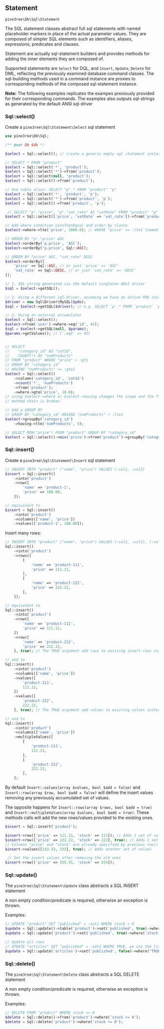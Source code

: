 ## Statement

`pine3ree\Db\Sql\Statement`

The SQL statement classes abstract full sql statements with named placeholder markers
in place of the actual parameter values. They are composed of simpler SQL elements
such as identifiers, aliases, expressions, predicates and clauses.

Statement are actually sql-statement builders and provides methods for adding the
inner elements they are composed of.

Supported statements are `Select` for DQL, and `Insert`, `Update`, `Delete` for DML,
reflecting the previously examined database command classes. The sql-building methods
used in a command instance are proxies to corresponding methods of the composed
sql-statement instance.

**Note:**
The following examples replicates the exampes previously provided for their
corresponding commands. The examples also outputs sql-strings as generated by
the default ANSI sql-driver

### Sql::select()

Create a `pine3ree\Sql\Statement\Select` sql statement

```php
use pine3ree\Db\Sql;

/** @var Db $db */

$select = Sql::select(); // create a generic empty sql statement instance

// SELECT * FROM "product"
$select = Sql::select('*', 'product');
$select = Sql::select('*')->from('product');
$select = Sql::select(null, 'product');
$select = Sql::select()->from('product');

// Use table alias: SELECT "p".* FROM "product" "p"
$select = Sql::select('*', 'product', 'p');
$select = Sql::select('*')->from('product', 'p');
$select = Sql::select()->from('product', 'p');

 // SELECT "p"."price", "p"."vat_rate" AS "vatRate" FROM "product" "p"
$select = Sql::select(['price', 'vatRate' => 'vat_rate'])->from('product', 'p');

// Add where condition LessThanEqual and order-by clause
$select->where->lte('price', 1000.0); // WHERE "price" <= :lte1 (named parameter marker)

// ORDER BY "p"."price" ASC
$select->orderBy('p.price', 'ASC');
$select->orderBy('p.price', Sql::ASC);

// ORDER BY "price" ASC, "vat_rate" DESC
$select->orderBy([
    'price' => Sql::ASC, // or just 'price' => 'ASC'
    'vat_rate' => Sql::DESC, // or just 'vat_rate' => 'DESC'
]);

// 1. SQL-string generated via the default singleton ANSI driver
$sql = $select->getSQL();

// 2. Using a different sql-driver, assuming we have an active PDO instance
$driver = new Sql\Driver\MySQL($pdo);
$sql = $select->getSQL($driver); // e.g. SELECT `p`.* FROM `product` `p`

// 2. Using an external accumulator
$select = Sql::select();
$select->from('user')->where->eq('id', 42);
$sql = $select->getSQL(null, $params);
$params->getValues(); // [':eq1' => 42]


// SELECT
//    "category_id" AS "catId",
//    COUNT(*) AS "numProducts"
// FROM "product" WHERE "price" > :gt1
// GROUP BY "category_id"
// HAVING "numProducts" >= :gte1
$select = Sql::select()
    ->column('category_id', 'catId')
    ->count('*', 'numProducts')
    ->from('product');
    ->where->gte('price', 10.0);
// using $select->where or $select->having changes the scope and the fluent interface
// method chain is broken

// Add a GROUP BY
// GROUP BY "category_id" HAVING "numProducts" < :lte1
$select->groupBy('category_id')
    ->having->lte('numProducts', 5);

// SELECT MIN("price") FROM "product" GROUP BY "category_id"
$select = Sql::select()->min('price')->from('product')->groupBy('category_id');
```


### Sql::insert()

Create a `pine3ree\Sql\Statement\Insert` sql statement

```php
// INSERT INTO "product" ("name", "price") VALUES (:val1, :val2)
$insert = Sql::insert()
    ->into('product')
    ->row([
        'name' => 'product-1',
        'price' => 100.00,
    ]);

// equivalent to
$insert = Sql::insert()
    ->into('product')
    ->columns(['name', 'price'])
    ->values(['product-1', 100.00]);
```

Insert many rows:

```php
// INSERT INTO "product" ("name", "price") VALUES (:val1, :val2), (:val3, :val4)
Sql::insert()
    ->into('product')
    ->rows([
        [
            'name' => 'product-111',
            'price' => 111.11,
        ],
        [
            'name' => 'product-222',
            'price' => 222.22,
        ],
    ]);

// equivalent to
Sql::insert()
    ->into('product')
    ->row([
        'name' => 'product-111',
        'price' => 111.11,
    ])
    ->row([
        'name' => 'product-222',
        'price' => 222.22,
    ], true); // The TRUE argument add rows to existing insert-rows instead of replacing them

// and to
Sql::insert()
    ->into('product')
    ->columns(['name', 'price'])
    ->values([
        'product-111',
        111.11,
    ])
    ->values([
        'product-222',
        222.22,
    ], true); // The TRUE argument add values to existing values instead of replacing them

// and to
Sql::insert()
    ->into('product')
    ->columns(['name', 'price'])
    ->multipleValues([
        [
            'product-111',
            111.11,
        ],
        [
            'product-222',
            222.22,
        ],
    ];
```

By default `Insert::values(array $values, bool $add = false)` and
`Insert::row(array $row, bool $add = false)` will define the insert values
removing any previously accumulated set of values.

The opposite happens for `Insert::rows(array $rows, bool $add = true)` and
`Insert::multipleValues(array $values, bool $add = true)`. These methods calls
will add the new rows/values provided to the existing ones.

```php
$insert = Sql::insert('product');

$insert->row(['price' => 111.11, 'stock' => 111]); // Adds 1 set of values
$insert->row(['price' => 222.22, 'stock' => 222], true); // Adds 1 set of values
// Columns "price" and "stock" are already specified by previous row() calls
$insert->values([333.33, 333], true); // Adds another set of values

 // Set the insert values after removing the old ones
$insert->row(['price' => 555.55, 'stock' => 555]);
```


### Sql::update()

The `pine3ree\Sql\Statement\Update` class abstracts a SQL INSERT statement

A non empty condition/predicate is required, otherwise an exception is thrown.

Examples:

```php
// UPDATE "product" SET "published" = :set1 WHERE stock > 0
$update = Sql::update()->table('product')->set('published', true)->where('stock > 0');
$update = Sql::update('product')->set('published', true)->where('stock > 0');

// Update all rows
// UPDATE "articles" SET "published" = :set1 WHERE TRUE, we use the literal "TRUE" to update all records
$update = Sql::update('articles')->set('published', false)->where("TRUE");
```


### Sql::delete()

The `pine3ree\Sql\Statement\Delete` class abstracts a SQL DELETE statement

A non empty condition/predicate is required, otherwise an exception is thrown.

Examples:
```php
// DELETE FROM "product" WHERE stock <= 0
$delete = Sql::delete()->from('product')->where('stock <= 0');
$delete = Sql::delete('product')->where('stock <= 0');

```

